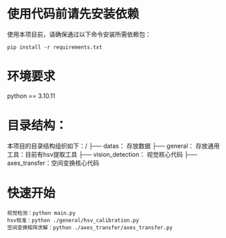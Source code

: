 # 使用代码前请先安装依赖
使用本项目前，请确保通过以下命令安装所需依赖包：
```shell
pip install -r requirements.txt
```
# 环境要求
python == 3.10.11

# 目录结构：
本项目的目录结构组织如下：/
├── datas： 存放数据
├── general： 存放通用工具：目前有hsv提取工具
├── vision_detection： 视觉核心代码
├── axes_transfer：空间变换核心代码

# 快速开始
```shell
视觉检测：python main.py
hsv校准：python ./general/hsv_calibration.py
空间变换矩阵求解：python ./axes_transfer/axes_transfer.py
```
